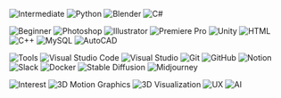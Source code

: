 ![Intermediate](https://img.shields.io/badge/Level-Intermediate-FFFFFF?style=flat-square&logoColor=000000&labelColor=FFFFFF&color=FFFFFF&label=%20%20%20%20%20%20%20%20%20%20%20%20%20%20%20%20%20%20%20%20%20%20%20%20) ![Python](https://img.shields.io/badge/Python-3776AB?style=flat-square&logo=python&logoColor=white) ![Blender](https://img.shields.io/badge/Blender-F5792A?style=flat-square&logo=blender&logoColor=white) ![C#](https://img.shields.io/badge/C%23-239120?style=flat-square&logo=csharp&logoColor=white) 

![Beginner](https://img.shields.io/badge/Level-Beginner-FFFFFF?style=flat-square&logoColor=000000&labelColor=FFFFFF&color=FFFFFF&label=%20%20%20%20%20%20%20%20%20%20%20%20%20%20%20%20%20%20%20%20%20%20%20%20)
![Photoshop](https://img.shields.io/badge/Photoshop-31A8FF?style=flat-square&logo=adobephotoshop&logoColor=white)   ![Illustrator](https://img.shields.io/badge/Illustrator-FF9A00?style=flat-square&logo=adobeillustrator&logoColor=white)  ![Premiere Pro](https://img.shields.io/badge/Premiere_Pro-9999FF?style=flat-square&logo=adobepremierepro&logoColor=white) ![Unity](https://img.shields.io/badge/Unity-000000?style=flat-square&logo=unity&logoColor=white) ![HTML](https://img.shields.io/badge/HTML-E34F26?style=flat-square&logo=html5&logoColor=white) ![C++](https://img.shields.io/badge/C%2B%2B-00599C?style=flat-square&logo=c%2B%2B&logoColor=white) ![MySQL](https://img.shields.io/badge/MySQL-4479A1?style=flat-square&logo=mysql&logoColor=white) ![AutoCAD](https://img.shields.io/badge/AutoCAD-FF6A00?style=flat-square&logo=autocad&logoColor=white)

![Tools](https://img.shields.io/badge/Level-Tools-FFFFFF?style=flat-square&logoColor=000000&labelColor=FFFFFF&color=FFFFFF&label=%20%20%20%20%20%20%20%20%20%20%20%20%20%20%20%20%20%20%20%20%20%20%20%20)
 ![Visual Studio Code](https://img.shields.io/badge/VS%20Code-007ACC?style=flat-square&logo=visualstudiocode&logoColor=white) ![Visual Studio](https://img.shields.io/badge/Visual%20Studio-5C2D91?style=flat-square&logo=visualstudio&logoColor=white)
![Git](https://img.shields.io/badge/Git-F05032?style=flat-square&logo=git&logoColor=white)  ![GitHub](https://img.shields.io/badge/GitHub-181717?style=flat-square&logo=github&logoColor=white)  ![Notion](https://img.shields.io/badge/Notion-000000?style=flat-square&logo=notion&logoColor=white)  ![Slack](https://img.shields.io/badge/Slack-4A154B?style=flat-square&logo=slack&logoColor=white) ![Docker](https://img.shields.io/badge/Docker-2496ED?style=flat-square&logo=docker&logoColor=white) ![Stable Diffusion](https://img.shields.io/badge/StableDiffusion-000000?style=flat-square&logo=stable-diffusion&logoColor=white)  ![Midjourney](https://img.shields.io/badge/Midjourney-000000?style=flat-square) 
  
![Interest](https://img.shields.io/badge/Interest-FFFFFF?style=flat-square&logoColor=000000&labelColor=FFFFFF&color=FFFFFF&label=%20%20%20%20%20%20%20%20%20%20%20%20%20%20%20%20%20%20%20%20%20%20%20%20)
![3D Motion Graphics](https://img.shields.io/badge/3D%20Motion%20Graphics-000000?style=flat-square&logo=blender&logoColor=white) ![3D Visualization](https://img.shields.io/badge/3D%20Visualization-FF5733?style=flat-square&logo=blender&logoColor=white) ![UX](https://img.shields.io/badge/UX-Process_Improvement-ff69b4?style=flat-square) ![AI](https://img.shields.io/badge/AI-Generative_Art-blue?style=flat-square)  

<!--
**aoiupen/aoiupen** is a  _special_ ✨ repository because its `README.md` (this file) appears on your GitHub profile.
👋✨
Here are some ideas to get you started:

- 🔭 I’m currently working on ...
- 🌱 I’m currently learning ...
- 👯 I’m looking to collaborate on ...
- 🤔 I’m looking for help with ...
- 💬 Ask me about ...
- 📫 How to reach me: ...
- 😄 Pronouns: ...
- ⚡ Fun fact: ...
-->
